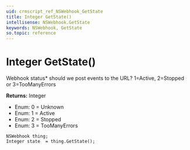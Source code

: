 ```yaml
---
uid: crmscript_ref_NSWebhook_GetState
title: Integer GetState()
intellisense: NSWebhook.GetState
keywords: NSWebhook, GetState
so.topic: reference
---
```


# Integer GetState()

Webhook status* should we post events to the URL? 1=Active, 2=Stopped or 3=TooManyErrors

**Returns:** Integer

* Enum: 0 = Unknown 
* Enum: 1 = Active 
* Enum: 2 = Stopped 
* Enum: 3 = TooManyErrors 

```crmscript
NSWebhook thing;
Integer state  = thing.GetState();
```

